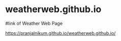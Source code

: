 # weatherweb.github.io

#link of Weather Web Page

https://pranjalnikum.github.io/weatherweb.github.io/
